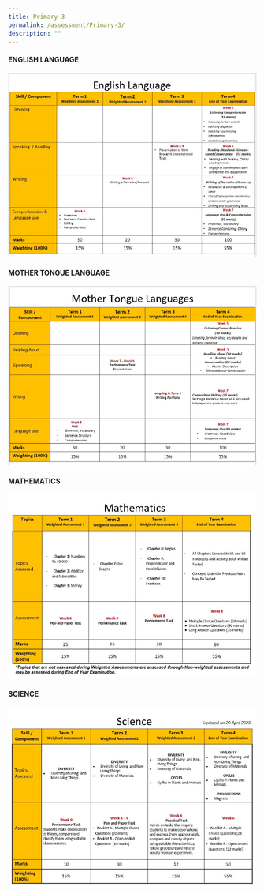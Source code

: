 ```yaml
---
title: Primary 3
permalink: /assessment/Primary-3/
description: ""
---
```

#### **ENGLISH LANGUAGE**

![](/images/Fuhua%20Experience/Teaching%20and%20Learning%20@%20Fuhua/Assessment/Primary%203/p3%20english.JPG)

#### **MOTHER TONGUE LANGUAGE**

![](/images/Fuhua%20Experience/Teaching%20and%20Learning%20@%20Fuhua/Assessment/Primary%203/p3%20mtl.JPG)

#### **MATHEMATICS**

![](/images/Fuhua%20Experience/Teaching%20and%20Learning%20@%20Fuhua/Assessment/Primary%203/p3%20math.JPG)

#### **SCIENCE**

![](/images/Fuhua%20Experience/Teaching%20and%20Learning%20@%20Fuhua/Assessment/Primary%203/p3%20science.JPG)